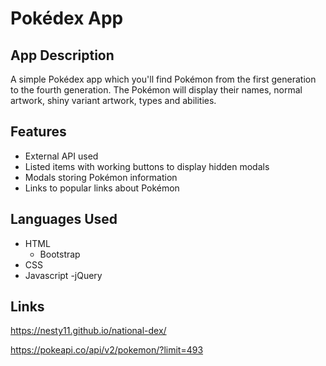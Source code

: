 # Pokédex App

## App Description
A simple Pokédex app which you'll find Pokémon from the first generation to the fourth generation. The Pokémon will display their names, normal artwork, shiny variant artwork, types and abilities. 

## Features
- External API used
- Listed items with working buttons to display hidden modals
- Modals storing Pokémon information
- Links to popular links about Pokémon

## Languages Used
- HTML
    - Bootstrap
- CSS
- Javascript
    -jQuery

## Links
https://nesty11.github.io/national-dex/

https://pokeapi.co/api/v2/pokemon/?limit=493